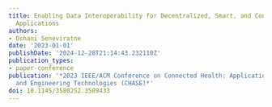 ```yaml
---
title: Enabling Data Interoperability for Decentralized, Smart, and Connected Health
  Applications
authors:
- Oshani Seneviratne
date: '2023-01-01'
publishDate: '2024-12-28T21:14:43.232110Z'
publication_types:
- paper-conference
publication: '*2023 IEEE/ACM Conference on Connected Health: Applications, Systems
  and Engineering Technologies (CHASE)*'
doi: 10.1145/3580252.3589433
---
```


